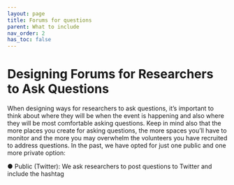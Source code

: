 ```yaml
---
layout: page
title: Forums for questions
parent: What to include
nav_order: 2
has_toc: false
---
```


# Designing Forums for Researchers to Ask Questions

When designing ways for researchers to ask questions, it’s important to think
about where they will be when the event is happening and also where they will be
most comfortable asking questions. Keep in mind also that the more places you
create for asking questions, the more spaces you’ll have to monitor and the more
you may overwhelm the volunteers you have recruited to address questions. In the
past, we have opted for just one public and one more private option:

● Public (Twitter): We ask researchers to post questions to Twitter and include
the hashtag
